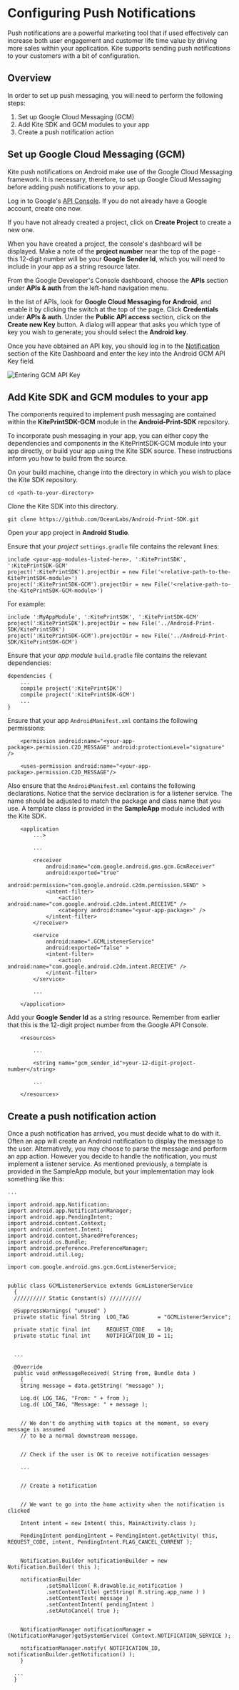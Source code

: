 # Configuring Push Notifications

Push notifications are a powerful marketing tool that if used effectively can increase both user engagement and customer life time value by driving more sales within your application. Kite supports sending push notifications to your customers with a bit of configuration.


## Overview

In order to set up push messaging, you will need to perform the following steps:

1. Set up Google Cloud Messaging (GCM)
2. Add Kite SDK and GCM modules to your app
3. Create a push notification action


## Set up Google Cloud Messaging (GCM)

Kite push notifications on Android make use of the Google Cloud Messaging framework. It is necessary, therefore, to set up Google Cloud Messaging before adding push notifications to your app.

Log in to Google's [API Console](https://console.developers.google.com/). If you do not already have a Google account, create one now.

If you have not already created a project, click on **Create Project** to create a new one.

When you have created a project, the console's dashboard will be displayed. Make a note of the **project number** near the top of the page - this 12-digit number will be your **Google Sender Id**, which you will need to include in your app as a string resource later.

From the Google Developer's Console dashboard, choose the **APIs** section under **APIs & auth** from the left-hand navigation menu.

In the list of APIs, look for **Google Cloud Messaging for Android**, and enable it by clicking the switch at the top of the page. Click **Credentials** under **APIs & auth**. Under the **Public API access** section, click on the **Create new Key** button. A dialog will appear that asks you which type of key you wish to generate; you should select the **Android key**.

Once you have obtained an API key, you should log in to the [Notification](https://www.kite.ly/settings/notifications) section of the Kite Dashboard and enter the key into the Android GCM API Key field.

![Entering GCM API Key](push_notifications_files/kite_dashboard_gcm_key.png)


## Add Kite SDK and GCM modules to your app

The components required to implement push messaging are contained within the **KitePrintSDK-GCM** module in the **Android-Print-SDK** repository.

To incorporate push messaging in your app, you can either copy the dependencies and components in the KitePrintSDK-GCM module into your app directly, or build your app using the Kite SDK source. These instructions inform you how to build from the source.

On your build machine, change into the directory in which you wish to place the Kite SDK repository.

```
cd <path-to-your-directory>
```


Clone the Kite SDK into this directory.

```
git clone https://github.com/OceanLabs/Android-Print-SDK.git
```


Open your app project in **Android Studio**.

Ensure that your *project* `settings.gradle` file contains the relevant lines:

```
include <your-app-modules-listed-here>, ':KitePrintSDK', ':KitePrintSDK-GCM'
project(':KitePrintSDK').projectDir = new File('<relative-path-to-the-KitePrintSDK-module>')
project(':KitePrintSDK-GCM').projectDir = new File('<relative-path-to-the-KitePrintSDK-GCM-module>')
```

For example:

```
include ':MyAppModule', ':KitePrintSDK', ':KitePrintSDK-GCM'
project(':KitePrintSDK').projectDir = new File('../Android-Print-SDK/KitePrintSDK')
project(':KitePrintSDK-GCM').projectDir = new File('../Android-Print-SDK/KitePrintSDK-GCM')
```


Ensure that your *app module* `build.gradle` file contains the relevant dependencies:

```
dependencies {
    ...
    compile project(':KitePrintSDK')
    compile project(':KitePrintSDK-GCM')
    ...
}
```


Ensure that your app `AndroidManifest.xml` contains the following permissions:

```
    <permission android:name="<your-app-package>.permission.C2D_MESSAGE" android:protectionLevel="signature" />

    <uses-permission android:name="<your-app-package>.permission.C2D_MESSAGE"/>

```

Also ensure that the `AndroidManifest.xml` contains the following declarations. Notice that the service declaration is for a listener service. The name should be adjusted to match the package and class name that you use. A template class is provided in the **SampleApp** module included with the Kite SDK.

```
    <application
        ...>

        ...

        <receiver
            android:name="com.google.android.gms.gcm.GcmReceiver"
            android:exported="true"
            android:permission="com.google.android.c2dm.permission.SEND" >
            <intent-filter>
                <action android:name="com.google.android.c2dm.intent.RECEIVE" />
                <category android:name="<your-app-package>" />
            </intent-filter>
        </receiver>

        <service
            android:name=".GCMListenerService"
            android:exported="false" >
            <intent-filter>
                <action android:name="com.google.android.c2dm.intent.RECEIVE" />
            </intent-filter>
        </service>

        ...

    </application>
```

Add your **Google Sender Id** as a string resource. Remember from earlier that this is the 12-digit project number from the Google API Console.

```
    <resources>

        ...

        <string name="gcm_sender_id">your-12-digit-project-number</string>

        ...

    </resources>
```

## Create a push notification action

Once a push notification has arrived, you must decide what to do with it. Often an app will create an Android notification to display the message to the user. Alternatively, you may choose to parse the message and perform an app action. However you decide to handle the notification, you must implement a listener service. As mentioned previously, a template is provided in the SampleApp module, but your implementation may look something like this:

```
...

import android.app.Notification;
import android.app.NotificationManager;
import android.app.PendingIntent;
import android.content.Context;
import android.content.Intent;
import android.content.SharedPreferences;
import android.os.Bundle;
import android.preference.PreferenceManager;
import android.util.Log;

import com.google.android.gms.gcm.GcmListenerService;


public class GCMListenerService extends GcmListenerService
  {
  ////////// Static Constant(s) //////////

  @SuppressWarnings( "unused" )
  private static final String  LOG_TAG         = "GCMListenerService";

  private static final int     REQUEST_CODE    = 10;
  private static final int     NOTIFICATION_ID = 11;


  ...

  @Override
  public void onMessageReceived( String from, Bundle data )
    {
    String message = data.getString( "message" );

    Log.d( LOG_TAG, "From: " + from );
    Log.d( LOG_TAG, "Message: " + message );


    // We don't do anything with topics at the moment, so every message is assumed
    // to be a normal downstream message.


    // Check if the user is OK to receive notification messages

    ...


    // Create a notification


    // We want to go into the home activity when the notification is clicked

    Intent intent = new Intent( this, MainActivity.class );

    PendingIntent pendingIntent = PendingIntent.getActivity( this, REQUEST_CODE, intent, PendingIntent.FLAG_CANCEL_CURRENT );


    Notification.Builder notificationBuilder = new Notification.Builder( this );

    notificationBuilder
            .setSmallIcon( R.drawable.ic_notification )
            .setContentTitle( getString( R.string.app_name ) )
            .setContentText( message )
            .setContentIntent( pendingIntent )
            .setAutoCancel( true );


    NotificationManager notificationManager = (NotificationManager)getSystemService( Context.NOTIFICATION_SERVICE );

    notificationManager.notify( NOTIFICATION_ID, notificationBuilder.getNotification() );
    }

  ...
  }
```

